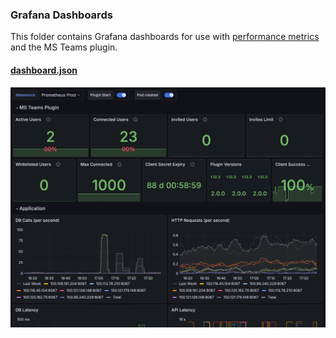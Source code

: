 ### Grafana Dashboards

This folder contains Grafana dashboards for use with [performance metrics](https://docs.mattermost.com/scale/performance-monitoring.html) and the MS Teams plugin.

#### [dashboard.json](dashboard.json)

![dashboard](dashboard.png)


